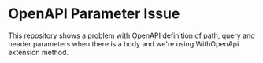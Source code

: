 # OpenAPI Parameter Issue

This repository shows a problem with OpenAPI definition of path, query and header parameters when there is a body and we're using WithOpenApi extension method.
